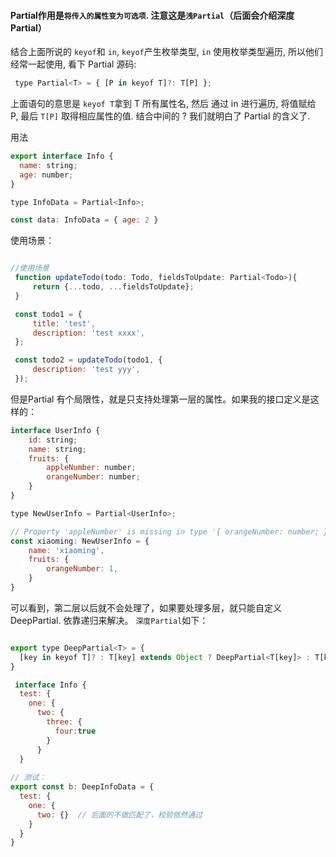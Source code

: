   #### Partial作用是`将传入的属性变为可选项`.  注意这是`浅Partial`（后面会介绍深度Partial）

 结合上面所说的 `keyof`和 `in`, `keyof`产生枚举类型, `in` 使用枚举类型遍历, 所以他们经常一起使用, 看下 Partial 源码:

 ```js
  type Partial<T> = { [P in keyof T]?: T[P] };
 ```


上面语句的意思是 `keyof T`拿到 T 所有属性名, 然后 通过 in 进行遍历, 将值赋给 P, 最后 `T[P]` 取得相应属性的值.
结合中间的 ? 我们就明白了 Partial 的含义了.

用法
```js
export interface Info { 
  name: string;
  age: number;
}

type InfoData = Partial<Info>;

const data: InfoData = { age: 2 }
```


   使用场景：
   ```js

  //使用场景
    function updateTodo(todo: Todo, fieldsToUpdate: Partial<Todo>){
        return {...todo, ...fieldsToUpdate};
    }

    const todo1 = {
        title: 'test',
        description: 'test xxxx',
    };

    const todo2 = updateTodo(todo1, {
        description: 'test yyy',
    });

   ```
 
但是Partial<T> 有个局限性，就是只支持处理第一层的属性。如果我的接口定义是这样的：
```js
interface UserInfo {
    id: string;
    name: string;
    fruits: {
        appleNumber: number;
        orangeNumber: number;
    }
}

type NewUserInfo = Partial<UserInfo>;

// Property 'appleNumber' is missing in type '{ orangeNumber: number; }' but required in type '{ appleNumber: number; orangeNumber: number; }'.
const xiaoming: NewUserInfo = {
    name: 'xiaoming',
    fruits: {
        orangeNumber: 1,
    }
}
```

可以看到，第二层以后就不会处理了，如果要处理多层，就只能自定义DeepPartial. 依靠递归来解决。 `深度Partial`如下：
```js

export type DeepPartial<T> = {
  [key in keyof T]? : T[key] extends Object ? DeepPartial<T[key]> : T[key]
}

 interface Info { 
  test: {
    one: {
      two: {
        three: {
          four:true
        }
      }
  }
  
// 测试：
export const b: DeepInfoData = {
  test: {
    one: {
      two: {}  // 后面的不做匹配了，校验依然通过
    }
  }
}

```